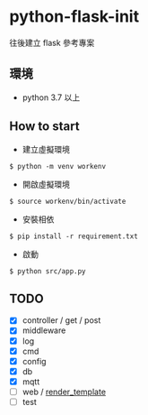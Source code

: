 # python-flask-init

往後建立 flask 參考專案


## 環境

* python 3.7 以上
## How to start

* 建立虛擬環境  
```
$ python -m venv workenv
```

* 開啟虛擬環境
```
$ source workenv/bin/activate
```

* 安裝相依
```
$ pip install -r requirement.txt
```

* 啟動
```
$ python src/app.py
```

## TODO

- [x] controller / get / post
- [x] middleware
- [x] log
- [x] cmd
- [x] config
- [x] db
- [x] mqtt
- [ ] web / [render_template](https://ithelp.ithome.com.tw/articles/10222132) 
- [ ] test 